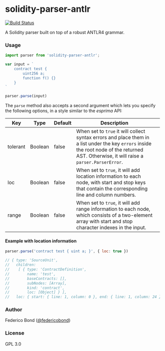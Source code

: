 solidity-parser-antlr
=====================

[![Build Status](https://travis-ci.org/federicobond/solidity-parser-antlr.svg?branch=master)](https://travis-ci.org/federicobond/solidity-parser-antlr)

A Solidity parser built on top of a robust ANTLR4 grammar.

### Usage

```javascript
import parser from 'solidity-parser-antlr';

var input = `
    contract test {
        uint256 a;
        function f() {}
    }
`

parser.parse(input)
```

The `parse` method also accepts a second argument which lets you specify the
following options, in a style similar to the _esprima_ API:

| Key      | Type    | Default | Description                                                                                                                                                                                 |   |
|----------|---------|---------|---------------------------------------------------------------------------------------------------------------------------------------------------------------------------------------------|---|
| tolerant | Boolean | false   | When set to `true` it will collect syntax errors and place them in a list under the key `errors` inside the root node of the returned AST. Otherwise, it will raise a `parser.ParserError`. |   |
| loc      | Boolean | false   | When set to `true`, it will add location information to each node, with start and stop keys that contain the corresponding line and column numbers.                                         |   |
| range    | Boolean | false   | When set to `true`, it will add range information to each node, which consists of a two-element array with start and stop character indexes in the input.                                   |   |


#### Example with location information

```javascript
parser.parse('contract test { uint a; }', { loc: true })

// { type: 'SourceUnit',
//   children: 
//    [ { type: 'ContractDefinition',
//        name: 'test',
//        baseContracts: [],
//        subNodes: [Array],
//        kind: 'contract',
//        loc: [Object] } ],
//   loc: { start: { line: 1, column: 0 }, end: { line: 1, column: 24 } } }

```


### Author

Federico Bond ([@federicobond](https://github.com/federicobond))

### License

GPL 3.0
